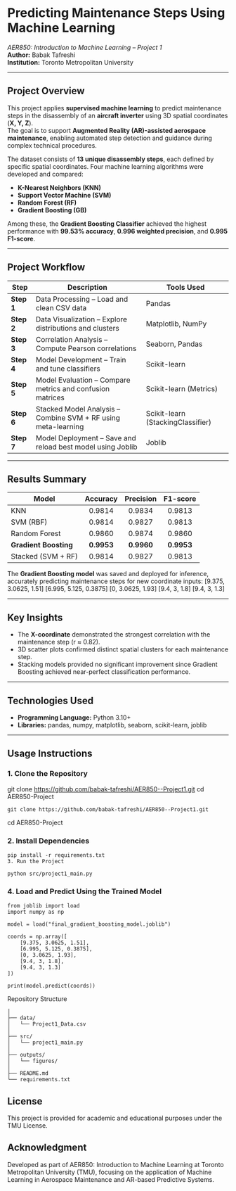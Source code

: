 
# Predicting Maintenance Steps Using Machine Learning
*AER850: Introduction to Machine Learning – Project 1*  
**Author:** Babak Tafreshi  
**Institution:** Toronto Metropolitan University  

---

## Project Overview
This project applies **supervised machine learning** to predict maintenance steps in the disassembly of an **aircraft inverter** using 3D spatial coordinates (**X, Y, Z**).  
The goal is to support **Augmented Reality (AR)-assisted aerospace maintenance**, enabling automated step detection and guidance during complex technical procedures.

The dataset consists of **13 unique disassembly steps**, each defined by specific spatial coordinates. Four machine learning algorithms were developed and compared:
- **K-Nearest Neighbors (KNN)**
- **Support Vector Machine (SVM)**
- **Random Forest (RF)**
- **Gradient Boosting (GB)**

Among these, the **Gradient Boosting Classifier** achieved the highest performance with **99.53% accuracy**, **0.996 weighted precision**, and **0.995 F1-score**.

---

## Project Workflow

| Step | Description | Tools Used |
|------|--------------|-------------|
| **Step 1** | Data Processing – Load and clean CSV data | Pandas |
| **Step 2** | Data Visualization – Explore distributions and clusters | Matplotlib, NumPy |
| **Step 3** | Correlation Analysis – Compute Pearson correlations | Seaborn, Pandas |
| **Step 4** | Model Development – Train and tune classifiers | Scikit-learn |
| **Step 5** | Model Evaluation – Compare metrics and confusion matrices | Scikit-learn (Metrics) |
| **Step 6** | Stacked Model Analysis – Combine SVM + RF using meta-learning | Scikit-learn (StackingClassifier) |
| **Step 7** | Model Deployment – Save and reload best model using Joblib | Joblib |

---

## Results Summary

| Model | Accuracy | Precision | F1-score |
|--------|:---------:|:-----------:|:----------:|
| KNN | 0.9814 | 0.9834 | 0.9813 |
| SVM (RBF) | 0.9814 | 0.9827 | 0.9813 |
| Random Forest | 0.9860 | 0.9874 | 0.9860 |
| **Gradient Boosting** | **0.9953** | **0.9960** | **0.9953** |
| Stacked (SVM + RF) | 0.9814 | 0.9827 | 0.9813 |

The **Gradient Boosting model** was saved and deployed for inference, accurately predicting maintenance steps for new coordinate inputs:
[9.375, 3.0625, 1.51]
[6.995, 5.125, 0.3875]
[0, 3.0625, 1.93]
[9.4, 3, 1.8]
[9.4, 3, 1.3]


---

## Key Insights
- The **X-coordinate** demonstrated the strongest correlation with the maintenance step (r ≈ 0.82).  
- 3D scatter plots confirmed distinct spatial clusters for each maintenance step.  
- Stacking models provided no significant improvement since Gradient Boosting achieved near-perfect classification performance.  

---

## Technologies Used
- **Programming Language:** Python 3.10+  
- **Libraries:** pandas, numpy, matplotlib, seaborn, scikit-learn, joblib  

---

## Usage Instructions

### 1. Clone the Repository

git clone https://github.com/babak-tafreshi/AER850--Project1.git
cd AER850-Project

    git clone https://github.com/babak-tafreshi/AER850--Project1.git
cd AER850-Project

### 2. Install Dependencies

    pip install -r requirements.txt
    3. Run the Project

    python src/project1_main.py

### 4. Load and Predict Using the Trained Model

    from joblib import load
    import numpy as np
    
    model = load("final_gradient_boosting_model.joblib")
    
    coords = np.array([
        [9.375, 3.0625, 1.51],
        [6.995, 5.125, 0.3875],
        [0, 3.0625, 1.93],
        [9.4, 3, 1.8],
        [9.4, 3, 1.3]
    ])
    
    print(model.predict(coords))

Repository Structure

    │
    ├── data/
    │   └── Project1_Data.csv
    │
    ├── src/
    │   └── project1_main.py
    │
    ├── outputs/
    │   └── figures/
    │
    ├── README.md
    └── requirements.txt

## License
This project is provided for academic and educational purposes under the TMU License.

## Acknowledgment
Developed as part of AER850: Introduction to Machine Learning at Toronto Metropolitan University (TMU), focusing on the application of Machine Learning in Aerospace Maintenance and AR-based Predictive Systems.
